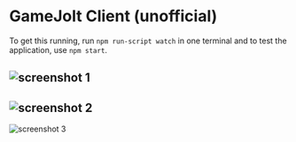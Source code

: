 GameJolt Client (unofficial)
============================

To get this running, run `npm run-script watch` in one terminal and to test the application, use `npm start`.

![screenshot 1](http://i.imgur.com/0nyjgjU.jpg)
---
![screenshot 2](http://i.imgur.com/Hp4WkjY.png)
---
![screenshot 3](http://i.imgur.com/HI2MPYV.png)
